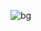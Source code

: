 ![bg](https://user-images.githubusercontent.com/86588710/179345252-f82fcd97-faf7-48f5-8117-6a7c5d729df4.png)
